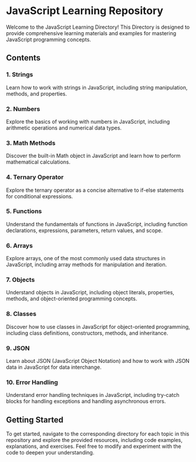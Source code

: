 # JavaScript Learning Repository

Welcome to the JavaScript Learning Directory! This Directory is designed to provide comprehensive learning materials and examples for mastering JavaScript programming concepts.

## Contents

### 1. Strings
Learn how to work with strings in JavaScript, including string manipulation, methods, and properties.

### 2. Numbers
Explore the basics of working with numbers in JavaScript, including arithmetic operations and numerical data types.

### 3. Math Methods
Discover the built-in Math object in JavaScript and learn how to perform mathematical calculations.

### 4. Ternary Operator
Explore the ternary operator as a concise alternative to if-else statements for conditional expressions.

### 5. Functions
Understand the fundamentals of functions in JavaScript, including function declarations, expressions, parameters, return values, and scope.

### 6. Arrays
Explore arrays, one of the most commonly used data structures in JavaScript, including array methods for manipulation and iteration.

### 7. Objects
Understand objects in JavaScript, including object literals, properties, methods, and object-oriented programming concepts.

### 8. Classes
Discover how to use classes in JavaScript for object-oriented programming, including class definitions, constructors, methods, and inheritance.

### 9. JSON
Learn about JSON (JavaScript Object Notation) and how to work with JSON data in JavaScript for data interchange.

### 10. Error Handling
Understand error handling techniques in JavaScript, including try-catch blocks for handling exceptions and handling asynchronous errors.

## Getting Started
To get started, navigate to the corresponding directory for each topic in this repository and explore the provided resources, including code examples, explanations, and exercises. Feel free to modify and experiment with the code to deepen your understanding.
